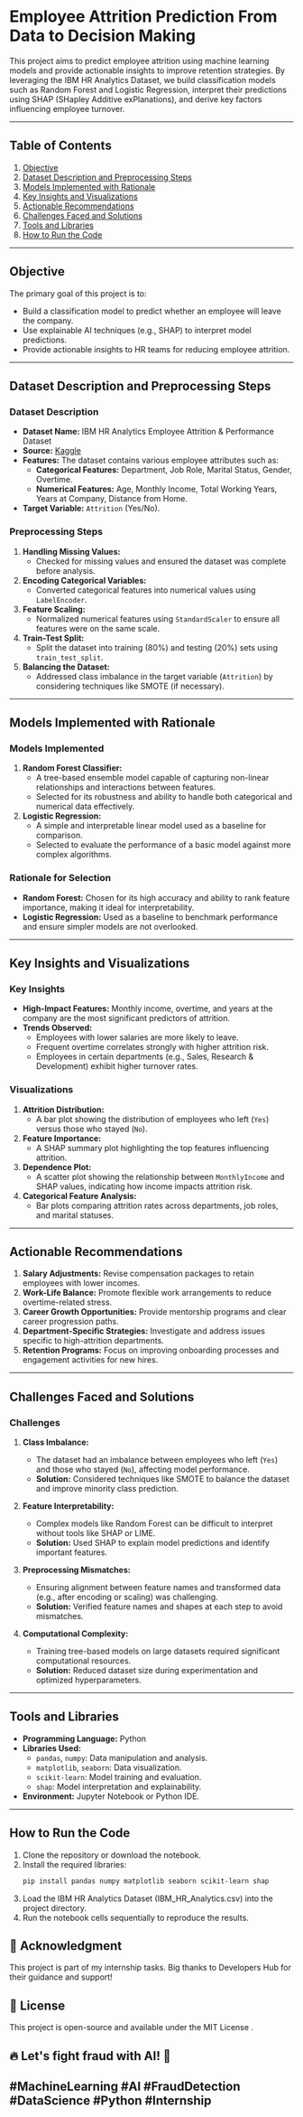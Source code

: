 # Employee Attrition Prediction From Data to Decision Making

This project aims to predict employee attrition using machine learning models and provide actionable insights to improve retention strategies. By leveraging the IBM HR Analytics Dataset, we build classification models such as Random Forest and Logistic Regression, interpret their predictions using SHAP (SHapley Additive exPlanations), and derive key factors influencing employee turnover.

---

## Table of Contents
1. [Objective](#objective)
2. [Dataset Description and Preprocessing Steps](#dataset-description-and-preprocessing-steps)
3. [Models Implemented with Rationale](#models-implemented-with-rationale)
4. [Key Insights and Visualizations](#key-insights-and-visualizations)
5. [Actionable Recommendations](#actionable-recommendations)
6. [Challenges Faced and Solutions](#challenges-faced-and-solutions)
7. [Tools and Libraries](#tools-and-libraries)
8. [How to Run the Code](#how-to-run-the-code)

---

## Objective
The primary goal of this project is to:
- Build a classification model to predict whether an employee will leave the company.
- Use explainable AI techniques (e.g., SHAP) to interpret model predictions.
- Provide actionable insights to HR teams for reducing employee attrition.

---

## Dataset Description and Preprocessing Steps

### Dataset Description
- **Dataset Name:** IBM HR Analytics Employee Attrition & Performance Dataset
- **Source:** [Kaggle](https://www.kaggle.com/datasets/pavansubhasht/ibm-hr-analytics-attrition-dataset)
- **Features:** The dataset contains various employee attributes such as:
  - **Categorical Features:** Department, Job Role, Marital Status, Gender, Overtime.
  - **Numerical Features:** Age, Monthly Income, Total Working Years, Years at Company, Distance from Home.
- **Target Variable:** `Attrition` (Yes/No).

### Preprocessing Steps
1. **Handling Missing Values:**
   - Checked for missing values and ensured the dataset was complete before analysis.
2. **Encoding Categorical Variables:**
   - Converted categorical features into numerical values using `LabelEncoder`.
3. **Feature Scaling:**
   - Normalized numerical features using `StandardScaler` to ensure all features were on the same scale.
4. **Train-Test Split:**
   - Split the dataset into training (80%) and testing (20%) sets using `train_test_split`.
5. **Balancing the Dataset:**
   - Addressed class imbalance in the target variable (`Attrition`) by considering techniques like SMOTE (if necessary).

---

## Models Implemented with Rationale

### Models Implemented
1. **Random Forest Classifier:**
   - A tree-based ensemble model capable of capturing non-linear relationships and interactions between features.
   - Selected for its robustness and ability to handle both categorical and numerical data effectively.
2. **Logistic Regression:**
   - A simple and interpretable linear model used as a baseline for comparison.
   - Selected to evaluate the performance of a basic model against more complex algorithms.

### Rationale for Selection
- **Random Forest:** Chosen for its high accuracy and ability to rank feature importance, making it ideal for interpretability.
- **Logistic Regression:** Used as a baseline to benchmark performance and ensure simpler models are not overlooked.

---

## Key Insights and Visualizations

### Key Insights
- **High-Impact Features:** Monthly income, overtime, and years at the company are the most significant predictors of attrition.
- **Trends Observed:**
  - Employees with lower salaries are more likely to leave.
  - Frequent overtime correlates strongly with higher attrition risk.
  - Employees in certain departments (e.g., Sales, Research & Development) exhibit higher turnover rates.

### Visualizations
1. **Attrition Distribution:**
   - A bar plot showing the distribution of employees who left (`Yes`) versus those who stayed (`No`).
2. **Feature Importance:**
   - A SHAP summary plot highlighting the top features influencing attrition.
3. **Dependence Plot:**
   - A scatter plot showing the relationship between `MonthlyIncome` and SHAP values, indicating how income impacts attrition risk.
4. **Categorical Feature Analysis:**
   - Bar plots comparing attrition rates across departments, job roles, and marital statuses.

---

## Actionable Recommendations
1. **Salary Adjustments:** Revise compensation packages to retain employees with lower incomes.
2. **Work-Life Balance:** Promote flexible work arrangements to reduce overtime-related stress.
3. **Career Growth Opportunities:** Provide mentorship programs and clear career progression paths.
4. **Department-Specific Strategies:** Investigate and address issues specific to high-attrition departments.
5. **Retention Programs:** Focus on improving onboarding processes and engagement activities for new hires.

---

## Challenges Faced and Solutions

### Challenges
1. **Class Imbalance:**
   - The dataset had an imbalance between employees who left (`Yes`) and those who stayed (`No`), affecting model performance.
   - **Solution:** Considered techniques like SMOTE to balance the dataset and improve minority class prediction.

2. **Feature Interpretability:**
   - Complex models like Random Forest can be difficult to interpret without tools like SHAP or LIME.
   - **Solution:** Used SHAP to explain model predictions and identify important features.

3. **Preprocessing Mismatches:**
   - Ensuring alignment between feature names and transformed data (e.g., after encoding or scaling) was challenging.
   - **Solution:** Verified feature names and shapes at each step to avoid mismatches.

4. **Computational Complexity:**
   - Training tree-based models on large datasets required significant computational resources.
   - **Solution:** Reduced dataset size during experimentation and optimized hyperparameters.

---

## Tools and Libraries
- **Programming Language:** Python
- **Libraries Used:**
  - `pandas`, `numpy`: Data manipulation and analysis.
  - `matplotlib`, `seaborn`: Data visualization.
  - `scikit-learn`: Model training and evaluation.
  - `shap`: Model interpretation and explainability.
- **Environment:** Jupyter Notebook or Python IDE.

---

## How to Run the Code
1. Clone the repository or download the notebook.
2. Install the required libraries:
   ```bash
   pip install pandas numpy matplotlib seaborn scikit-learn shap

3. Load the IBM HR Analytics Dataset (IBM_HR_Analytics.csv) into the project directory.
4. Run the notebook cells sequentially to reproduce the results.

## 🤝 Acknowledgment
This project is part of my internship tasks.
Big thanks to Developers Hub for their guidance and support!

## 📜 License
This project is open-source and available under the MIT License .

## 🔥 Let's fight fraud with AI! 🚀

## #MachineLearning #AI #FraudDetection #DataScience #Python #Internship


